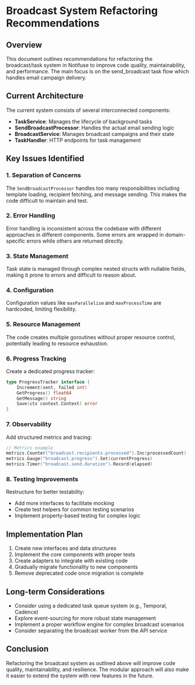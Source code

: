 # Broadcast System Refactoring Recommendations

## Overview

This document outlines recommendations for refactoring the broadcast/task system in Notifuse to improve code quality, maintainability, and performance. The main focus is on the send_broadcast task flow which handles email campaign delivery.

## Current Architecture

The current system consists of several interconnected components:

- **TaskService**: Manages the lifecycle of background tasks
- **SendBroadcastProcessor**: Handles the actual email sending logic
- **BroadcastService**: Manages broadcast campaigns and their state
- **TaskHandler**: HTTP endpoints for task management

## Key Issues Identified

### 1. Separation of Concerns

The `SendBroadcastProcessor` handles too many responsibilities including template loading, recipient fetching, and message sending. This makes the code difficult to maintain and test.

### 2. Error Handling

Error handling is inconsistent across the codebase with different approaches in different components. Some errors are wrapped in domain-specific errors while others are returned directly.

### 3. State Management

Task state is managed through complex nested structs with nullable fields, making it prone to errors and difficult to reason about.

### 4. Configuration

Configuration values like `maxParallelism` and `maxProcessTime` are hardcoded, limiting flexibility.

### 5. Resource Management

The code creates multiple goroutines without proper resource control, potentially leading to resource exhaustion.

### 6. Progress Tracking

Create a dedicated progress tracker:

```go
type ProgressTracker interface {
    Increment(sent, failed int)
    GetProgress() float64
    GetMessage() string
    Save(ctx context.Context) error
}
```

### 7. Observability

Add structured metrics and tracing:

```go
// Metrics example
metrics.Counter("broadcast.recipients.processed").Inc(processedCount)
metrics.Gauge("broadcast.progress").Set(currentProgress)
metrics.Timer("broadcast.send.duration").Record(elapsed)
```

### 8. Testing Improvements

Restructure for better testability:

- Add more interfaces to facilitate mocking
- Create test helpers for common testing scenarios
- Implement property-based testing for complex logic

## Implementation Plan

1. Create new interfaces and data structures
2. Implement the core components with proper tests
3. Create adapters to integrate with existing code
4. Gradually migrate functionality to new components
5. Remove deprecated code once migration is complete

## Long-term Considerations

- Consider using a dedicated task queue system (e.g., Temporal, Cadence)
- Explore event-sourcing for more robust state management
- Implement a proper workflow engine for complex broadcast scenarios
- Consider separating the broadcast worker from the API service

## Conclusion

Refactoring the broadcast system as outlined above will improve code quality, maintainability, and resilience. The modular approach will also make it easier to extend the system with new features in the future.
